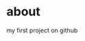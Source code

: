 <html>
<head>
  <title>
    first code in github
  </title>
</head>
<body>
  <h1>about</h1>
  <p>my first project on github</p>
</body>
